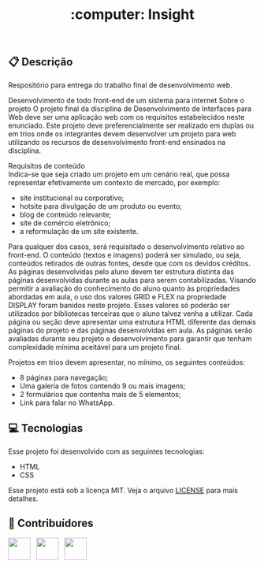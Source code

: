<h1 align="center">
  :computer: Insight
</h1>
<br>

## :clipboard: Descrição

Respositório para entrega do trabalho final de desenvolvimento web.

Desenvolvimento de todo front-end de um sistema para internet 
Sobre o projeto 
O projeto final da disciplina de Desenvolvimento de Interfaces para Web deve ser uma aplicação web com os requisitos estabelecidos neste enunciado. Este projeto deve preferencialmente ser realizado em duplas ou em trios onde os integrantes devem desenvolver um projeto para web utilizando os recursos de desenvolvimento front-end 
ensinados na disciplina.


Requisitos de conteúdo  
Indica-se que seja criado um projeto em um cenário real, que possa representar efetivamente um contexto de mercado, por exemplo:
- site institucional ou corporativo;
- hotsite para divulgação de um produto ou evento;
- blog de conteúdo relevante;
- site de comércio eletrônico;
- a reformulação de um site existente.


Para qualquer dos casos, será requisitado o desenvolvimento relativo ao front-end. O conteúdo (textos e imagens) poderá ser simulado, ou seja, conteúdos retirados de outras fontes, desde que com os devidos créditos.
As páginas desenvolvidas pelo aluno devem ter estrutura distinta das páginas desenvolvidas durante as aulas para serem contabilizadas.
Visando permitir a avaliação do conhecimento do aluno quanto às propriedades abordadas em aula, o uso dos valores GRID e FLEX na propriedade DISPLAY foram banidos neste projeto. Esses valores só poderão ser utilizados por bibliotecas terceiras que o aluno talvez venha a utilizar.
Cada página ou seção deve apresentar uma estrutura HTML diferente das demais páginas do projeto e das páginas desenvolvidas em aula. As páginas serão avaliadas durante seu projeto e desenvolvimento para garantir que tenham complexidade mínima aceitável para um projeto final.


Projetos em trios devem apresentar, no mínimo, os seguintes conteúdos:
- 8 páginas para navegação;
- Uma galeria de fotos contendo 9 ou mais imagens;
- 2 formulários que contenha mais de 5 elementos;
- Link para falar no WhatsApp.


## 💻 Tecnologias

Esse projeto foi desenvolvido com as seguintes tecnologias:
- HTML
- CSS


Esse projeto está sob a licença MIT. Veja o arquivo [LICENSE](LICENSE.md) para mais detalhes.

## 🤝 Contribuídores

<a href="https://github.com/AmaroWes"><img src="https://github.com/AmaroWes.png" width="45" height="45"></a> &nbsp;
<a href="https://github.com/mafmoreira"><img src="https://github.com/mafmoreira.png" width="45" height="45"></a> &nbsp;
<a href="https://github.com/vitor4breu"><img src="https://github.com/vitor4breu.png" width="45" height="45"></a> &nbsp;
